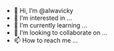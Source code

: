 - 👋 Hi, I’m @alwavicky
- 👀 I’m interested in ...
- 🌱 I’m currently learning ...
- 💞️ I’m looking to collaborate on ...
- 📫 How to reach me ...

<!---
alwavicky/alwavicky is a ✨ special ✨ repository because its `README.md` (this file) appears on your GitHub profile.
You can click the Preview link to take a look at your changes.
--->
